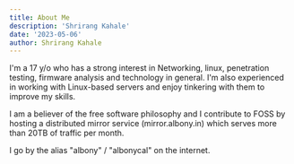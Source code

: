 ```yaml
---
title: About Me
description: 'Shrirang Kahale'
date: '2023-05-06'
author: Shrirang Kahale
---
```


I'm a 17 y/o who has a strong interest in Networking, linux, penetration testing, firmware analysis and technology in general. I'm also experienced in working with Linux-based servers and enjoy tinkering with them to improve my skills.

I am a believer of the free software philosophy and I contribute to FOSS by hosting a distributed mirror service (mirror.albony.in) 
which serves more than 20TB of traffic per month. 


I go by the alias "albony" / "albonycal" on the internet. 
